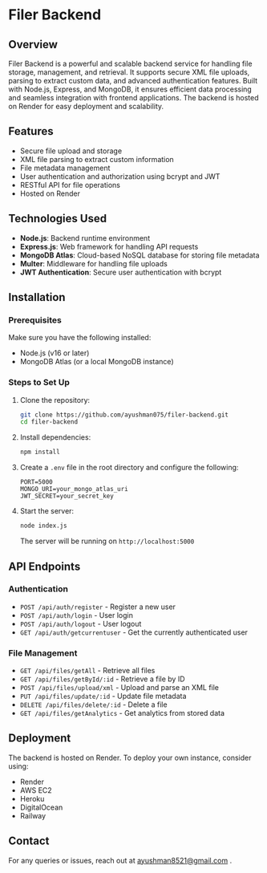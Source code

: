 # Filer Backend

## Overview
Filer Backend is a powerful and scalable backend service for handling file storage, management, and retrieval. It supports secure XML file uploads, parsing to extract custom data, and advanced authentication features. Built with Node.js, Express, and MongoDB, it ensures efficient data processing and seamless integration with frontend applications. The backend is hosted on Render for easy deployment and scalability.

## Features
- Secure file upload and storage
- XML file parsing to extract custom information
- File metadata management
- User authentication and authorization using bcrypt and JWT
- RESTful API for file operations
- Hosted on Render

## Technologies Used
- **Node.js**: Backend runtime environment
- **Express.js**: Web framework for handling API requests
- **MongoDB Atlas**: Cloud-based NoSQL database for storing file metadata
- **Multer**: Middleware for handling file uploads
- **JWT Authentication**: Secure user authentication with bcrypt

## Installation
### Prerequisites
Make sure you have the following installed:
- Node.js (v16 or later)
- MongoDB Atlas (or a local MongoDB instance)

### Steps to Set Up
1. Clone the repository:
   ```sh
   git clone https://github.com/ayushman075/filer-backend.git
   cd filer-backend
   ```
2. Install dependencies:
   ```sh
   npm install
   ```
3. Create a `.env` file in the root directory and configure the following:
   ```env
   PORT=5000
   MONGO_URI=your_mongo_atlas_uri
   JWT_SECRET=your_secret_key
   ```
4. Start the server:
   ```sh
   node index.js
   ```
   The server will be running on `http://localhost:5000`

## API Endpoints
### Authentication
- `POST /api/auth/register` - Register a new user
- `POST /api/auth/login` - User login
- `POST /api/auth/logout` - User logout
- `GET /api/auth/getcurrentuser` - Get the currently authenticated user

### File Management
- `GET /api/files/getAll` - Retrieve all files
- `GET /api/files/getById/:id` - Retrieve a file by ID
- `POST /api/files/upload/xml` - Upload and parse an XML file
- `PUT /api/files/update/:id` - Update file metadata
- `DELETE /api/files/delete/:id` - Delete a file
- `GET /api/files/getAnalytics` - Get analytics from stored data

## Deployment
The backend is hosted on Render. To deploy your own instance, consider using:
- Render
- AWS EC2
- Heroku
- DigitalOcean
- Railway

## Contact
For any queries or issues, reach out at ayushman8521@gmail.com .
